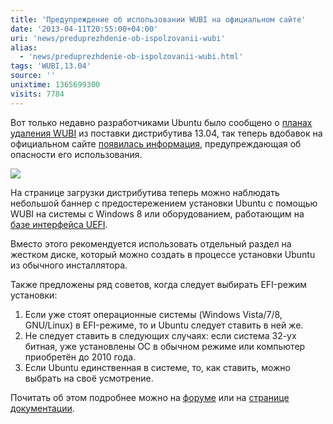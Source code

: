 ```yaml
---
title: 'Предупреждение об использовании WUBI на официальном сайте'
date: '2013-04-11T20:55:00+04:00'
uri: 'news/preduprezhdenie-ob-ispolzovanii-wubi'
alias: 
  - 'news/preduprezhdenie-ob-ispolzovanii-wubi.html'
tags: 'WUBI,13.04'
source: ''
unixtime: 1365699300
visits: 7784
---
```

Вот только недавно разработчиками Ubuntu было сообщено о [планах удаления WUBI](news/wubi-mozhet-ne-byt-pod-ubuntu-13-04) из поставки дистрибутива 13.04, так теперь вдобавок на официальном сайте [появилась информация](http://www.ubuntu.com/download/desktop/windows-installer), предупреждающая об опасности его использования.

[![](img/2013/04/11/20-00/download-ubuntu-desktop-ubuntu-8639844479-o.jpg)](img/2013/04/11/20-00/download-ubuntu-desktop-ubuntu-8639844479-o.jpg)

На странице загрузки дистрибутива теперь можно наблюдать небольшой баннер с предостережением установки Ubuntu с помощью WUBI на системы с Windows 8 или оборудованием, работающим на [базе интерфейса UEFI](news/uefi-in-ubuntu).

Вместо этого рекомендуется использовать отдельный раздел на жестком диске, который можно создать в процессе установки Ubuntu из обычного инсталлятора.

Также предложены ряд советов, когда следует выбирать EFI-режим установки:

1.  Если уже стоят операционные системы (Windows Vista/7/8, GNU/Linux) в EFI-режиме, то и Ubuntu следует ставить в ней же.
2.  Не следует ставить в следующих случаях: если система 32-ух битная, уже установлены ОС в обычном режиме или компьютер приобретён до 2010 года.
3.  Если Ubuntu единственная в системе, то, как ставить, можно выбрать на своё усмотрение.

Почитать об этом подробнее можно на [форуме](http://forum.ubuntu.name/index.php?topic=167665.0) или на [странице документации](http://help.ubuntu.name/wiki/%D1%83%D1%81%D1%82%D0%B0%D0%BD%D0%BE%D0%B2%D0%BA%D0%B0_%D0%B4%D0%B8%D1%81%D1%82%D1%80%D0%B8%D0%B1%D1%83%D1%82%D0%B8%D0%B2%D0%B0_%D0%BD%D0%B0_%D0%BA%D0%BE%D0%BC%D0%BF%D1%8C%D1%8E%D1%82%D0%B5%D1%80_%D1%81_efi).

